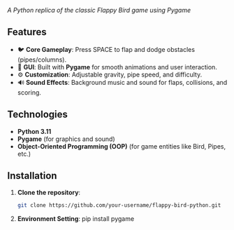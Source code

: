 *A Python replica of the classic Flappy Bird game using Pygame*

## Features
- 🐦 **Core Gameplay**: Press SPACE to flap and dodge obstacles (pipes/columns).
- 🎨 **GUI**: Built with **Pygame** for smooth animations and user interaction.
- ⚙️ **Customization**: Adjustable gravity, pipe speed, and difficulty.
- 🔊 **Sound Effects**: Background music and sound for flaps, collisions, and scoring.

## Technologies
- **Python 3.11**
- **Pygame** (for graphics and sound) 
- **Object-Oriented Programming (OOP)** (for game entities like Bird, Pipes, etc.)

## Installation
1. **Clone the repository**:
   ```bash
   git clone https://github.com/your-username/flappy-bird-python.git
2. **Environment Setting**:
   pip install pygame
